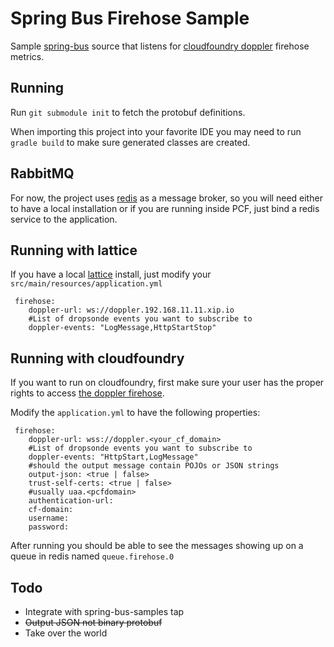 # Spring Bus Firehose Sample

Sample [spring-bus](http://github.com/spring-projects/spring-bus) source that listens for [cloudfoundry doppler](https://github.com/cloudfoundry/loggregator) firehose metrics.

## Running

Run `git submodule init` to fetch the protobuf definitions. 

When importing this project into your favorite IDE you may need to run `gradle build` to make sure generated classes are created.

## RabbitMQ

For now, the project uses [redis](http://redis.io) as a message broker, so you will need either to have a local installation or if you are running inside PCF, just bind a redis service to the application. 

## Running with lattice

If you have a local [lattice](http://lattice.cf) install, just modify your `src/main/resources/application.yml`

```
 firehose:
    doppler-url: ws://doppler.192.168.11.11.xip.io
    #List of dropsonde events you want to subscribe to
    doppler-events: "LogMessage,HttpStartStop"
```

## Running with cloudfoundry

If you want to run on cloudfoundry, first make sure your user has the proper rights to access [the doppler firehose](www.cloudcredo.com/cloud-foundry-firehose-and-friends/).

Modify the `application.yml` to have the following properties:

```
 firehose:
    doppler-url: wss://doppler.<your_cf_domain>
    #List of dropsonde events you want to subscribe to
    doppler-events: "HttpStart,LogMessage"
    #should the output message contain POJOs or JSON strings
    output-json: <true | false>
    trust-self-certs: <true | false>
    #usually uaa.<pcfdomain>
    authentication-url:
    cf-domain:
    username:
    password:
```

After running you should be able to see the messages showing up on a queue in redis named `queue.firehose.0`

## Todo

* Integrate with spring-bus-samples tap
* ~~Output JSON not binary protobuf~~
* Take over the world


